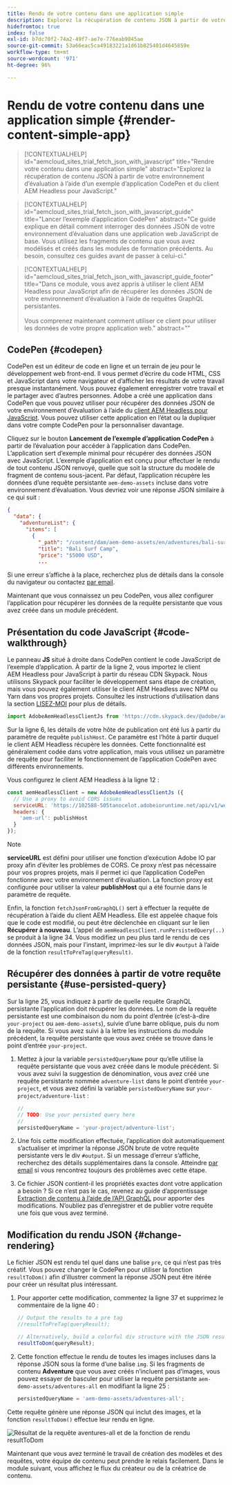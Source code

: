 ```yaml
---
title: Rendu de votre contenu dans une application simple
description: Explorez la récupération de contenu JSON à partir de votre environnement d’évaluation à l’aide d’un exemple d’application CodePen et du client AEM Headless pour JavaScript.
hidefromtoc: true
index: false
exl-id: b7dc70f2-74a2-49f7-ae7e-776eab9845ae
source-git-commit: 53a66eac5ca49183221a1d61b825401d4645859e
workflow-type: tm+mt
source-wordcount: '971'
ht-degree: 96%

---
```



# Rendu de votre contenu dans une application simple {#render-content-simple-app}

>[!CONTEXTUALHELP]
>id="aemcloud_sites_trial_fetch_json_with_javascript"
>title="Rendre votre contenu dans une application simple"
>abstract="Explorez la récupération de contenu JSON à partir de votre environnement d’évaluation à l’aide d’un exemple d’application CodePen et du client AEM Headless pour JavaScript."

>[!CONTEXTUALHELP]
>id="aemcloud_sites_trial_fetch_json_with_javascript_guide"
>title="Lancer l’exemple d’application CodePen"
>abstract="Ce guide explique en détail comment interroger des données JSON de votre environnement d’évaluation dans une application web JavaScript de base. Vous utilisez les fragments de contenu que vous avez modélisés et créés dans les modules de formation précédents. Au besoin, consultez ces guides avant de passer à celui-ci."

>[!CONTEXTUALHELP]
>id="aemcloud_sites_trial_fetch_json_with_javascript_guide_footer"
>title="Dans ce module, vous avez appris à utiliser le client AEM Headless pour JavaScript afin de récupérer les données JSON de votre environnement d’évaluation à l’aide de requêtes GraphQL persistantes.<br><br>Vous comprenez maintenant comment utiliser ce client pour utiliser les données de votre propre application web."
>abstract=""

## CodePen {#codepen}

CodePen est un éditeur de code en ligne et un terrain de jeu pour le développement web front-end. Il vous permet d’écrire du code HTML, CSS et JavaScript dans votre navigateur et d’afficher les résultats de votre travail presque instantanément. Vous pouvez également enregistrer votre travail et le partager avec d’autres personnes. Adobe a créé une application dans CodePen que vous pouvez utiliser pour récupérer des données JSON de votre environnement d’évaluation à l’aide du [client AEM Headless pour JavaScript](https://github.com/adobe/aem-headless-client-js). Vous pouvez utiliser cette application en l’état ou la dupliquer dans votre compte CodePen pour la personnaliser davantage.

Cliquez sur le bouton **Lancement de l’exemple d’application CodePen** à partir de l’évaluation pour accéder à l’application dans CodePen. L’application sert d’exemple minimal pour récupérer des données JSON avec JavaScript. L’exemple d’application est conçu pour effectuer le rendu de tout contenu JSON renvoyé, quelle que soit la structure du modèle de fragment de contenu sous-jacent. Par défaut, l’application récupère les données d’une requête persistante `aem-demo-assets` incluse dans votre environnement d’évaluation. Vous devriez voir une réponse JSON similaire à ce qui suit :

```json
{
  "data": {
    "adventureList": {
      "items": [
        {
          "_path": "/content/dam/aem-demo-assets/en/adventures/bali-surf-camp/bali-surf-camp",
          "title": "Bali Surf Camp",
          "price": "$5000 USD",
          ...
```

Si une erreur s’affiche à la place, recherchez plus de détails dans la console du navigateur ou contactez [par email](mailto:aem-headless-trials-support@adobe.com?subject=AEM%20Trials%20support%20request).

Maintenant que vous connaissez un peu CodePen, vous allez configurer l’application pour récupérer les données de la requête persistante que vous avez créée dans un module précédent.

## Présentation du code JavaScript {#code-walkthrough}

Le panneau **JS** situé à droite dans CodePen contient le code JavaScript de l’exemple d’application. À partir de la ligne 2, vous importez le client AEM Headless pour JavaScript à partir du réseau CDN Skypack. Nous utilisons Skypack pour faciliter le développement sans étape de création, mais vous pouvez également utiliser le client AEM Headless avec NPM ou Yarn dans vos propres projets. Consultez les instructions d’utilisation dans la section [LISEZ-MOI](https://github.com/adobe/aem-headless-client-js#aem-headless-client-for-javascript) pour plus de détails.

```javascript
import AdobeAemHeadlessClientJs from 'https://cdn.skypack.dev/@adobe/aem-headless-client-js@v3.2.0';
```

Sur la ligne 6, les détails de votre hôte de publication ont été lus à partir du paramètre de requête `publishHost`. Ce paramètre est l’hôte à partir duquel le client AEM Headless récupère les données. Cette fonctionnalité est généralement codée dans votre application, mais vous utilisez un paramètre de requête pour faciliter le fonctionnement de l’application CodePen avec différents environnements.

Vous configurez le client AEM Headless à la ligne 12 :

```javascript
const aemHeadlessClient = new AdobeAemHeadlessClientJs ({
  // Use a proxy to avoid CORS issues
  serviceURL: 'https://102588-505tanocelot.adobeioruntime.net/api/v1/web/aem/proxy',
  headers: {
    'aem-url': publishHost
  }
});
```

>[!NOTE]
>
>**serviceURL** est défini pour utiliser une fonction d’exécution Adobe IO par proxy afin d’éviter les problèmes de CORS. Ce proxy n’est pas nécessaire pour vos propres projets, mais il permet ici que l’application CodePen fonctionne avec votre environnement d’évaluation. La fonction proxy est configurée pour utiliser la valeur **publishHost** qui a été fournie dans le paramètre de requête.

Enfin, la fonction `fetchJsonFromGraphQL()` sert à effectuer la requête de récupération à l’aide du client AEM Headless. Elle est appelée chaque fois que le code est modifié, ou peut être déclenchée en cliquant sur le lien **Récupérer à nouveau**. L’appel de `aemHeadlessClient.runPersistedQuery(..)` se produit à la ligne 34. Vous modifiez un peu plus tard le rendu de ces données JSON, mais pour l’instant, imprimez-les sur le div `#output` à l’aide de la fonction `resultToPreTag(queryResult)`.

## Récupérer des données à partir de votre requête persistante {#use-persisted-query}

Sur la ligne 25, vous indiquez à partir de quelle requête GraphQL persistante l’application doit récupérer les données. Le nom de la requête persistante est une combinaison du nom du point d’entrée (c’est-à-dire `your-project` ou `aem-demo-assets`), suivie d’une barre oblique, puis du nom de la requête. Si vous avez suivi à la lettre les instructions du module précédent, la requête persistante que vous avez créée se trouve dans le point d’entrée `your-project`.

1. Mettez à jour la variable `persistedQueryName` pour qu’elle utilise la requête persistante que vous avez créée dans le module précédent. Si vous avez suivi la suggestion de dénomination, vous avez créé une requête persistante nommée `adventure-list` dans le point d’entrée `your-project`, et vous avez défini la variable `persistedQueryName` sur `your-project/adventure-list` :

   ```javascript
   //
   // TODO: Use your persisted query here
   //
   persistedQueryName = 'your-project/adventure-list';
   ```

1. Une fois cette modification effectuée, l’application doit automatiquement s’actualiser et imprimer la réponse JSON brute de votre requête persistante vers le div `#output`. Si un message d’erreur s’affiche, recherchez des détails supplémentaires dans la console. Atteindre [par email](mailto:aem-headless-trials-support@adobe.com?subject=AEM%20Trials%20support%20request) si vous rencontrez toujours des problèmes avec cette étape.

1. Ce fichier JSON contient-il les propriétés exactes dont votre application a besoin ? Si ce n’est pas le cas, revenez au guide d’apprentissage [Extraction de contenu à l’aide de l’API GraphQL](https://experience.adobe.com/experiencemanager/learn/extract_content_using_graphql) pour apporter des modifications. N’oubliez pas d’enregistrer et de publier votre requête une fois que vous avez terminé.

## Modification du rendu JSON {#change-rendering}

Le fichier JSON est rendu tel quel dans une balise `pre`, ce qui n’est pas très créatif. Vous pouvez changer le CodePen pour utiliser la fonction `resultToDom()` afin d’illustrer comment la réponse JSON peut être itérée pour créer un résultat plus intéressant.

1. Pour apporter cette modification, commentez la ligne 37 et supprimez le commentaire de la ligne 40 :

   ```javascript
   // Output the results to a pre tag
   //resultToPreTag(queryResult);
   
   // Alternatively, build a colorful div structure with the JSON results and render images inline
   resultToDom(queryResult);
   ```

1. Cette fonction effectue le rendu de toutes les images incluses dans la réponse JSON sous la forme d’une balise `img`. Si les fragments de contenu **Adventure** que vous avez créés n’incluent pas d’images, vous pouvez essayer de basculer pour utiliser la requête persistante `aem-demo-assets/adventures-all` en modifiant la ligne 25 :

   ```javascript
   persistedQueryName = 'aem-demo-assets/adventures-all';
   ```

Cette requête génère une réponse JSON qui inclut des images, et la fonction `resultToDom()` effectue leur rendu en ligne.

![Résultat de la requête aventures-all et de la fonction de rendu resultToDom](assets/do-not-localize/adventures-all-query-result.png)

Maintenant que vous avez terminé le travail de création des modèles et des requêtes, votre équipe de contenu peut prendre le relais facilement. Dans le module suivant, vous affichez le flux du créateur ou de la créatrice de contenu.
